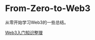 # From-Zero-to-Web3
从零开始学习Web3的一些总结。

[Web3入门知识整理](https://blog.csdn.net/Holly7/article/details/149484937?spm=1001.2014.3001.5501)
